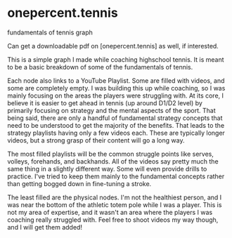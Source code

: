 # onepercent.tennis
fundamentals of tennis graph

Can get a downloadable pdf on [onepercent.tennis] as well, if interested. 

This is a simple graph I made while coaching highschool tennis. It is meant to be a basic breakdown of some of the fundamentals of tennis. 

Each node also links to a YouTube Playlist. Some are filled with videos, and some are completely empty. I was building this up while coaching, so I was mainly focusing on 
the areas the players were struggling with. At its core, I believe it is easier to get ahead in tennis (up around D1/D2 level) by primarily focusing on strategy and the mental
aspects of the sport. That being said, there are only a handful of fundamental strategy concepts that need to be understood to get the majority of the benefits. 
That leads to the strategy playlists having only a few videos each. These are typically longer videos, but a strong grasp of their content will go a long way.

The most filled playlists will be the common struggle points like serves, volleys, forehands, and backhands. All of the videos say pretty much the same thing in a slightly
different way. Some will even provide drills to practice. I've tried to keep them mainly to the fundamental concepts rather than getting bogged down in fine-tuning a stroke.

The least filled are the physical nodes. I'm not the healthiest person, and I was near the bottom of the athletic totem pole while I was a player. This is not my area of expertise, 
and it wasn't an area where the players I was coaching really struggled with. Feel free to shoot videos my way though, and I will get them added!
